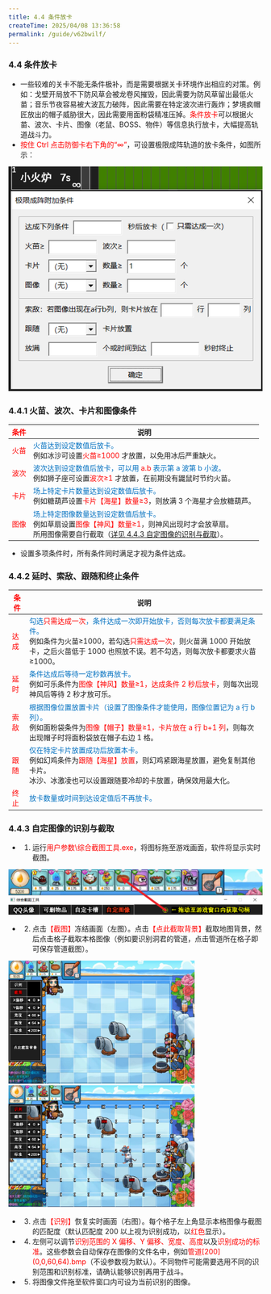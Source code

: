 ```yaml
---
title: 4.4 条件放卡
createTime: 2025/04/08 13:36:58
permalink: /guide/v62bwilf/
---
```


### 4.4 条件放卡

- 一些较难的关卡不能无条件极补，而是需要根据关卡环境作出相应的对策。例如：戈壁开局放不下防风草会被龙卷风摧毁，因此需要为防风草留出最低火苗；音乐节夜容易被大波瓦力破阵，因此需要在特定波次进行轰炸；梦境疯帽匠放出的帽子威胁很大，因此需要用面粉袋精准压掉。<span style="color: red;">条件放卡</span>可以根据火苗、波次、卡片、图像（老鼠、BOSS、物件）等信息执行放卡，大幅提高轨道战斗力。
- <span style="color: red;">按住 Ctrl 点击防御卡右下角的“∞”</span>，可设置极限成阵轨道的放卡条件，如图所示：

![](./picture/4.4.0.1.png)

### 4.4.1 火苗、波次、卡片和图像条件

| <span style="color: red;">条件</span> | 说明 |
| ---- | ---- |
| <span style="color: red;">火苗</span> | <span style="color: #0070C0;">火苗达到设定数值后放卡。</span><br>例如冰沙可设置<span style="color: red;">火苗≥1000 </span>才放置，以免用冰后严重缺火。 |
| <span style="color: red;">波次</span> | <span style="color: #0070C0;">波次达到设定数值后放卡，可以用<span style="color: red;"> a.b </span>表示第 a 波第 b 小波。</span><br>例如狮子座可设置<span style="color: red;">波次≥1 </span>才放置，在前期没有鼹鼠时节约火苗。 |
| <span style="color: red;">卡片</span> | <span style="color: #0070C0;">场上特定卡片数量达到设定数值后放卡。</span><br>例如糖葫芦设置<span style="color: red;">卡片【海星】数量≥3</span>，则放满 3 个海星才会放糖葫芦。 |
| <span style="color: red;">图像</span> | <span style="color: #0070C0;">场上特定图像数量达到设定数值后放卡。</span><br>例如草扇设置<span style="color: red;">图像【神风】数量≥1</span>，则神风出现时才会放草扇。<br>所用图像需要自行截取（[详见 4.4.3 自定图像的识别与截取](#_4-4-3-自定图像的识别与截取)）。 |

- 设置多项条件时，所有条件同时满足才视为条件达成。

### 4.4.2 延时、索敌、跟随和终止条件

| <span style="color: red;">条件</span> | 说明 |
| ---- | ---- |
| <span style="color: red;">达成</span> | <span style="color: #0070C0;">勾选<span style="color: red;">只需达成一次</span>，条件达成一次即开始放卡，否则每次放卡都要满足条件。</span><br>例如条件为火苗≥1000，若勾选<span style="color: red;">只需达成一次</span>，则火苗满 1000 开始放卡，之后火苗低于 1000 也照放不误。若不勾选，则每次放卡都要求火苗≥1000。 |
| <span style="color: red;">延时</span> | <span style="color: #0070C0;">条件达成后等待一定秒数再放卡。</span><br>例如可乐条件为<span style="color: red;">图像【神风】数量≥1，达成条件 2 秒后放卡</span>，则每次出现神风后等待 2 秒才放可乐。 |
| <span style="color: red;">索敌</span> | <span style="color: #0070C0;">根据图像位置放置卡片（设置了图像条件才能使用，图像位置记为 a 行 b 列）。</span><br>例如面粉袋条件为<span style="color: red;">图像【帽子】数量≥1，卡片放在 a 行 b+1 列</span>，则每次出现帽子时将面粉袋放在帽子右边 1 格。 |
| <span style="color: red;">跟随</span> | <span style="color: #0070C0;">仅在特定卡片放置成功后放置本卡。</span><br>例如幻鸡条件为<span style="color: red;">跟随【海星】放置</span>，则幻鸡紧跟海星放置，避免复制其他卡片。<br>冰沙、冰激凌也可以设置跟随要冷却的卡放置，确保效用最大化。 |
| <span style="color: red;">终止</span> | <span style="color: #0070C0;">放卡数量或时间到达设定值后不再放卡。</span> |

### 4.4.3 自定图像的识别与截取

- 1. 运行<span style="color: red;">用户参数\综合截图工具.exe</span>，将图标拖至游戏画面，软件将显示实时截图。

![](./picture/4.4.3.1.png)

- 2. 点击<span style="color: red;">【截图】</span>冻结画面（左图）。点击<span style="color: red;">【点此截取背景】</span>截取地图背景，然后点击格子截取本格图像（例如要识别洞君的管道，点击管道所在格子即可保存管道截图）。

<img src="./picture/4.4.3.2.png" alt="" width="370" height="244"> <img src="./picture/4.4.3.3.png" alt="" width="370" height="242">

- 3. 点击<span style="color: red;">【识别】</span>恢复实时画面（右图）。每个格子左上角显示本格图像与截图的匹配度（默认匹配度 200 以上视为识别成功，以<span style="color: red;">红色</span>显示）。

- 4. 左侧可以调节<span style="color: red;">识别范围的 X 偏移、Y 偏移、宽度、高度</span>以及<span style="color: red;">识别成功的标准</span>。这些参数会自动保存在图像的文件名中，例如<span style="color: red;">管道\[200\](0,0,60,64).bmp</span>（不设参数视为默认）。不同物件可能需要选用不同的识别范围和识别标准，请确认能够识别再用于战斗。

- 5. 将图像文件拖至软件窗口内可设为当前识别的图像。

